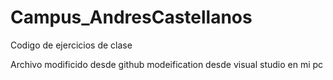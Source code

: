 # Campus_AndresCastellanos
Codigo de ejercicios de clase

Archivo modificido  desde github
modeification desde visual studio en mi pc 